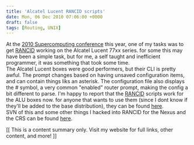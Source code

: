```yaml
---
title: 'Alcatel Lucent RANCID scripts'
date: Mon, 06 Dec 2010 07:06:00 +0000
draft: false
tags: [Routing, UNIX]
---
```


At the [2010 Supercomputing conference](https://scinet.supercomputing.org/) this year, one of my tasks was to get [RANCID](http://shrubbery.net/rancid/) working on the Alcatel Lucent 77xx series. for some this may have been a simple task, but for me, a self taught and inefficient programmer, it was something that took some time.  
The Alcatel Lucent boxes were good performers, but their CLI is pretty awful. The prompt changes based on having unsaved configuration items, and can contain things liks an asterisk. The configuration file also displays the # symbol, a very common "enabled" router prompt, making the config a bit different to parse. I'm happy to report that the [RANCID](http://shrubbery.net/rancid/) scripts work for the ALU boxes now. for anyone that wants to use them (since I dont know if they'll be added to the base distribution), they can be found [here](http://www.buraglio.com/scripts/alurancid/).  
SVN of this and some other things I hacked into RANCID for the Nexus and the CRS can be found [here](http://buraglio.com/dev/).

\[\[ This is a content summary only. Visit my website for full links, other content, and more! \]\]